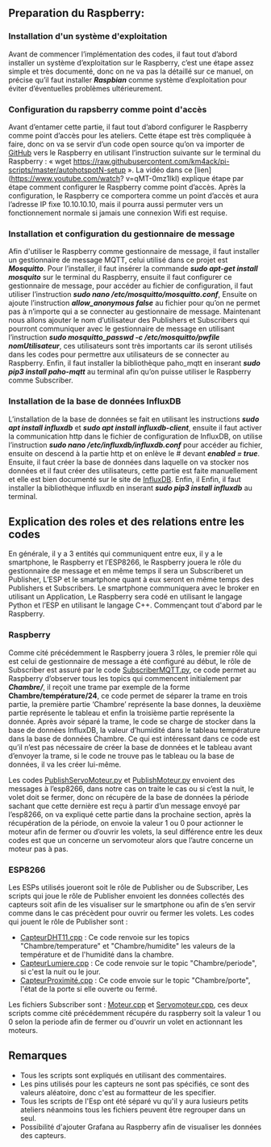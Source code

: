 ## Preparation du Raspberry:

### Installation d'un système d'exploitation
Avant de commencer l’implémentation des codes, il faut tout d’abord installer un système d’exploitation sur le Raspberry, c’est une étape assez simple et très documenté, donc on   ne va pas la détaillé sur ce manuel, on précise qu’il faut installer ***Raspbian*** comme système d’exploitation pour éviter d’éventuelles problèmes ultérieurement.

### Configuration du rapsberry comme point d'accès
Avant d’entamer cette partie, il faut tout d’abord configurer le Raspberry comme point d’accès pour les ateliers. Cette étape est très compliquée à faire, donc on va se servir     d’un code open source qu’on va importer de [GitHub](https://github.com/km4ack/pi-scripts/blob/master/autohotspotN-setup) vers le Raspberry en utilisant l’instruction suivante     sur le terminal du Raspberry : « wget https://raw.githubusercontent.com/km4ack/pi-scripts/master/autohotspotN-setup ». La vidéo dans ce [lien](https://www.youtube.com/watch?       v=qMT-0mz1lkI) explique étape par étape comment configurer le Raspberry comme point d’accès.
Après la configuration, le Raspberry ce comportera comme un point d’accès et aura l’adresse IP fixe 10.10.10.10, mais il pourra aussi permuter vers un fonctionnement normale si   jamais une connexion Wifi est requise.

### Installation et configuration du gestionnaire de message
Afin d'utiliser le Raspberry comme gestionnaire de message, il faut installer un gestionnaire de message MQTT, celui utilisé dans ce projet est ***Mosquitto***.
Pour l’installer, il faut insérer la commande ***sudo apt-get install mosquito*** sur le terminal du Raspberry, ensuite il faut configurer ce gestionnaire de message, pour accéder au fichier de configuration, il faut utiliser l’instruction ***sudo nano /etc/mosquitto/mosquitto.conf***, Ensuite on ajoute l’instruction ***allow_anonymous false*** au fichier pour qu’on ne permet pas à n’importe qui a se connecter au gestionnaire de message.
Maintenant nous allons ajouter le nom d’utilisateur des Publishers et Subscribers qui pourront communiquer avec le gestionnaire de message en utilisant l’instruction ***sudo mosquitto_passwd -c /etc/mosquitto/pwfile nomUtilisateur***, ces utilisateurs sont très importants car ils seront utilisés dans les codes pour permettre aux utilisateurs de se connecter au Raspberry.
Enfin, il faut installer la bibliothèque paho_mqtt en inserant ***sudo pip3 install paho-mqtt*** au terminal afin qu’on puisse utiliser le Raspberry comme Subscriber.

### Installation de la base de données InfluxDB
L’installation de la base de données se fait en utilisant les instructions ***sudo apt install influxdb*** et ***sudo apt install influxdb-client***, ensuite il faut activer la communication http dans le fichier de configuration de InfluxDB, on utilise l’instruction ***sudo nano /etc/influxdb/influxdb.conf*** pour accéder au fichier, ensuite on descend à la partie http et on enlève le # devant ***enabled = true***.
Ensuite, il faut créer la base de données dans laquelle on va stocker nos données et il faut créer des utilisateurs, cette partie est faite manuellement et elle est bien documenté sur le site de [InfluxDB](https://docs.influxdata.com/influxdb/v2.1/get-started/).
Enfin, il Enfin, il faut installer la bibliothèque influxdb en inserant ***sudo pip3 install influxdb*** au terminal.

## Explication des roles et des relations entre les codes
En générale, il y a 3 entités qui communiquent entre eux, il y a le smartphone, le Raspberry et l’ESP8266, le Raspberry jouera le rôle du gestionnaire de message et en même temps il sera un Subscriberet un Publisher, L’ESP et le smartphone quant à eux seront en même temps des Publishers et Subscribers.
Le smartphone communiquera avec le broker en utilisant un Application, Le Raspberry sera codé en utilisant le langage Python et l’ESP en utilisant le langage C++.
Commençant tout d'abord par le Raspberry.

### Raspberry
Comme cité précédemment le Raspberry jouera 3 rôles, le premier rôle qui est celui de gestionnaire de message a été configuré au début, le rôle de Subscriber est assuré par le code [SubscriberMQTT.py](https://github.com/AmirAmami/StayLazy/blob/main/Deuxi%C3%A8me%20Seance/Raspberry/SubscriberMQTT.py), ce code permet au Raspberry d’observer tous les topics qui commencent initialement par ***Chambre/***, il reçoit une trame par exemple de la forme **Chambre/température/24**, ce code permet de séparer la trame en trois partie, la première partie ‘Chambre’ représente la base donnes, la deuxième partie représente le tableau et enfin la troisième partie représente la donnée. Après avoir séparé la trame, le code se charge de stocker dans la base de données InfluxDB, la valeur d’humidité dans le tableau température dans la base de données Chambre. Ce qui est intéressant dans ce code est qu’il n’est pas nécessaire de créer la base de données et le tableau avant d’envoyer la trame, si le code ne trouve pas le tableau ou la base de données, il va les créer lui-même.

Les codes [PublishServoMoteur.py](https://github.com/AmirAmami/StayLazy/blob/main/Deuxi%C3%A8me%20Seance/Raspberry/PublishServoMoteur.py) et [PublishMoteur.py](https://github.com/AmirAmami/StayLazy/blob/main/Deuxi%C3%A8me%20Seance/Raspberry/PublishMoteur.py) envoient des messages à l’esp8266, dans notre cas on traite le cas ou si c’est la nuit, le volet doit se fermer, donc on récupère de la base de données la période sachant que cette dernière est reçu à partir d’un message envoyé par l’esp8266, on va expliqué cette partie dans la prochaine section, après la récupération de la période, on envoie la valeur 1 ou 0 pour actionner le moteur afin de fermer ou d’ouvrir les volets, la seul différence entre les deux codes est que un concerne un servomoteur alors que l’autre concerne un moteur pas à pas.

### ESP8266
Les ESPs utilisés joueront soit le rôle de Publisher ou de Subscriber, Les scripts qui joue le rôle de Publisher envoient les données collectés des capteurs soit afin de les visualiser sur le smartphone ou afin de s’en servir comme dans le cas précèdent pour ouvrir ou fermer les volets. Les codes qui jouent le rôle de Publisher sont :
- [CapteurDHT11.cpp](https://github.com/AmirAmami/StayLazy/blob/main/Deuxi%C3%A8me%20Seance/Esp8266/CapteurDHT11.cpp) : Ce code renvoie sur les topics "Chambre/temperature" et "Chambre/humidite" les valeurs de la température et de l'humidité dans la chambre.
- [CapteurLumiere.cpp](https://github.com/AmirAmami/StayLazy/blob/main/Deuxi%C3%A8me%20Seance/Esp8266/CapteurLumiere.cpp) : Ce code renvoie sur le topic "Chambre/periode", si c'est la nuit ou le jour.
- [CapteurProximité.cpp](https://github.com/AmirAmami/StayLazy/blob/main/Deuxi%C3%A8me%20Seance/Esp8266/CapteurProximit%C3%A9.cpp) : Ce code envoie sur le topic "Chambre/porte", l'état de la porte si elle ouverte ou fermé.

Les fichiers Subscriber sont : [Moteur.cpp](https://github.com/AmirAmami/StayLazy/blob/main/Deuxi%C3%A8me%20Seance/Esp8266/Moteur.cpp) et [Servomoteur.cpp](https://github.com/AmirAmami/StayLazy/blob/main/Deuxi%C3%A8me%20Seance/Esp8266/Servomoteur.cpp), ces deux scripts comme cité précédemment récupére du raspberry soit la valeur 1 ou 0 selon la periode afin de fermer ou d'ouvrir un volet en actionnant les moteurs.

## Remarques
- Tous les scripts sont expliqués en utilisant des commentaires.
- Les pins utilisés pour les capteurs ne sont pas spécifiés, ce sont des valeurs aléatoire, donc c'est au formatteur de les specifier.
- Tous les scripts de l'Esp ont été séparé vu qu'il y aura lusieurs petits ateliers néanmoins tous les fichiers peuvent être regrouper dans un seul.
- Possibilité d'ajouter Grafana au Raspberry afin de visualiser les données des capteurs.
